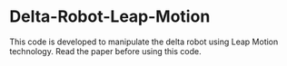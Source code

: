 # Delta-Robot-Leap-Motion
This code is developed to manipulate the delta robot using Leap Motion technology. Read the paper before using this code.

